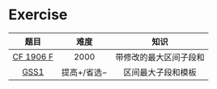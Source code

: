 Exercise
=================
|题目|难度|知识|
|:-:|:-:|:-:|
|[CF 1906 F](https://codeforces.com/contest/1906/problem/F)|2000|带修改的最大区间子段和|
|[GSS1](https://www.luogu.com.cn/problem/SP1043)|提高+/省选−|区间最大子段和模板|
